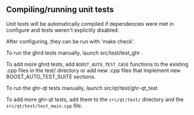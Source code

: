Compiling/running unit tests
------------------------------------

Unit tests will be automatically compiled if dependencies were met in configure
and tests weren't explicitly disabled.

After configuring, they can be run with 'make check'.

To run the ghrd tests manually, launch src/test/test_ghr .

To add more ghrd tests, add `BOOST_AUTO_TEST_CASE` functions to the existing
.cpp files in the test/ directory or add new .cpp files that
implement new BOOST_AUTO_TEST_SUITE sections.

To run the ghr-qt tests manually, launch src/qt/test/ghr-qt_test

To add more ghr-qt tests, add them to the `src/qt/test/` directory and
the `src/qt/test/test_main.cpp` file.
